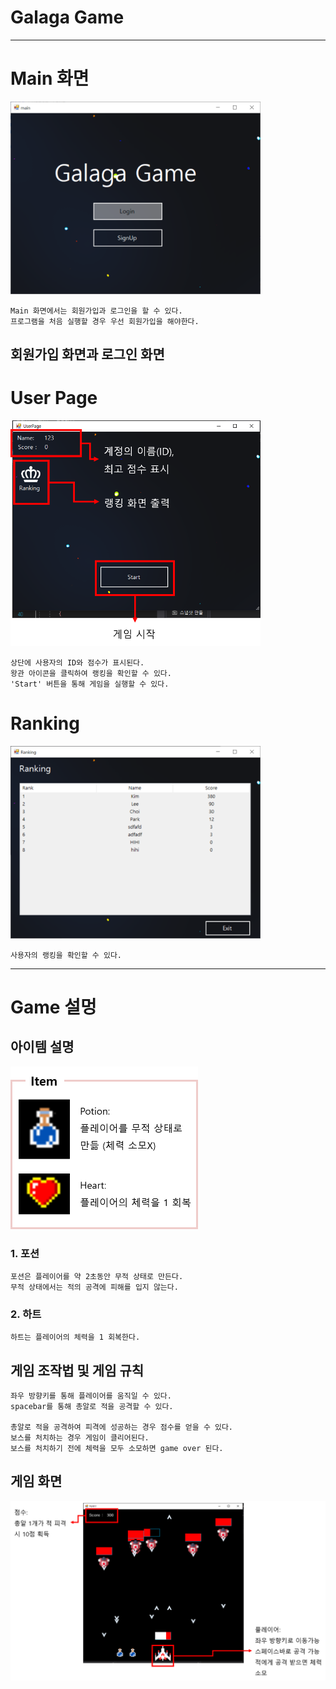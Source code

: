Galaga Game
====

<hr>

# Main 화면 
<img src="/readme_img/main.png" width=400>

    Main 화면에서는 회원가입과 로그인을 할 수 있다. 
    프로그램을 처음 실행할 경우 우선 회원가입을 해야한다.

## 회원가입 화면과 로그인 화면 


# User Page 
<img src="/readme_img/userpage.png" width=400>

    상단에 사용자의 ID와 점수가 표시된다. 
    왕관 아이콘을 클릭하여 랭킹을 확인할 수 있다. 
    'Start' 버튼을 통해 게임을 실행할 수 있다. 
    
# Ranking 
<img src="/readme_img/ranking.png" width=400>

    사용자의 랭킹을 확인할 수 있다. 
    
<hr>

# Game 설멍 
## 아이템 설명 
<img src="/readme_img/item.png" width=300>

### 1. 포션 
    
    포션은 플레이어를 약 2초동안 무적 상태로 만든다.
    무적 상태에서는 적의 공격에 피해를 입지 않는다. 
    
### 2. 하트 

    하트는 플레이어의 체력을 1 회복한다. 

## 게임 조작법 및 게임 규칙
    좌우 방향키를 통해 플레이어를 움직일 수 있다.
    spacebar를 통해 총알로 적을 공격할 수 있다.
    
    총알로 적을 공격하여 피격에 성공하는 경우 점수를 얻을 수 있다. 
    보스를 처치하는 경우 게임이 클리어된다. 
    보스를 처치하기 전에 체력을 모두 소모하면 game over 된다. 
    
## 게임 화면 
<img src="/readme_img/game.png" width=700>


    
    
